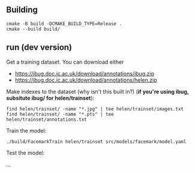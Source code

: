 

## Building

```
cmake -B build -DCMAKE_BUILD_TYPE=Release .
cmake --build build/
```

## run (dev version)

Get a training dataset. You can download either

* https://ibug.doc.ic.ac.uk/download/annotations/ibug.zip
* https://ibug.doc.ic.ac.uk/download/annotations/helen.zip

Make indexes to the dataset (why isn't this built in?) (**if you're using ibug, subsitute ibug/ for helen/trainset**):

```
find helen/trainset/ -name "*.jpg" | tee helen/trainset/images.txt 
find helen/trainset/ -name "*.pts" | tee helen/trainset/annotations.txt
```

Train the model:

```
./build/FacemarkTrain helen/trainset src/models/facemark/model.yaml
```

Test the model:

...

